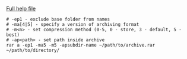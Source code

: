 [Full help file ](./files/rar/WinRAR_5.50_help.chm)
```shell
# -ep1 - exclude base folder from names
# -ma[4|5] - specify a version of archiving format
# -m<n> - set compression method (0-5, 0 - store, 3 - default, 5 -best)
# -ap<path> - set path inside archive
rar a -ep1 -ma5 -m5 -apsubdir-name ~/path/to/archive.rar ~/path/to/directory/
```
